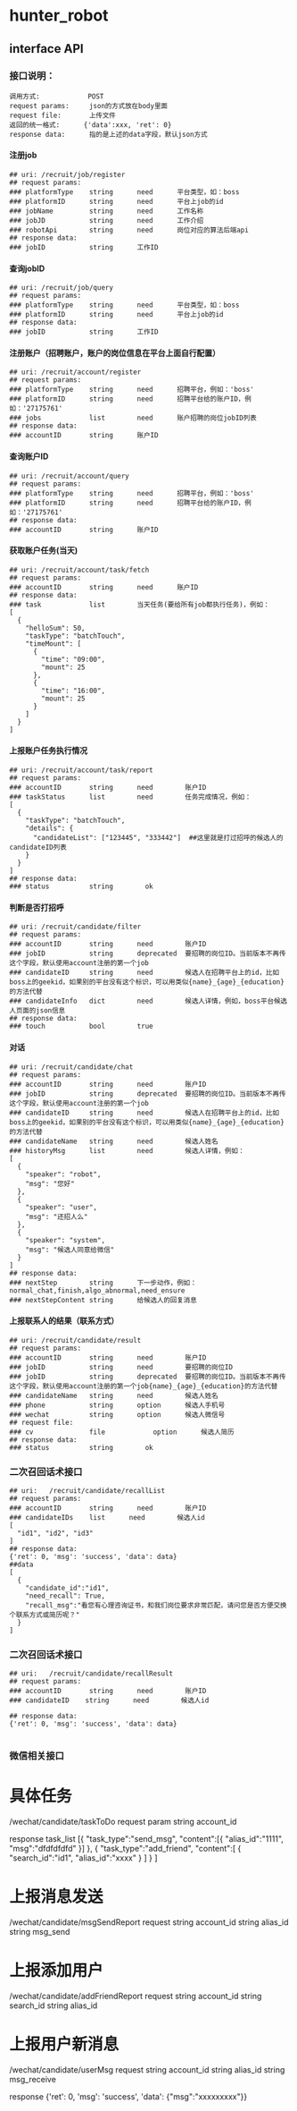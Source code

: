 # hunter_robot

## interface API

### 接口说明：
```
调用方式:            POST
request params:     json的方式放在body里面
request file:       上传文件
返回的统一格式:      {'data':xxx, 'ret': 0}
response data:      指的是上述的data字段，默认json方式
```

#### 注册job
```
## uri: /recruit/job/register
## request params:
### platformType    string      need      平台类型，如：boss
### platformID      string      need      平台上job的id
### jobName         string      need      工作名称
### jobJD           string      need      工作介绍
### robotApi        string      need      岗位对应的算法后端api
## response data:
### jobID           string      工作ID
```

#### 查询jobID
```
## uri: /recruit/job/query
## request params:
### platformType    string      need      平台类型，如：boss
### platformID      string      need      平台上job的id
## response data:
### jobID           string      工作ID
```

#### 注册账户（招聘账户，账户的岗位信息在平台上面自行配置）
```
## uri: /recruit/account/register
## request params:
### platformType    string      need      招聘平台，例如：'boss' 
### platformID      string      need      招聘平台给的账户ID，例如：'27175761'
### jobs            list        need      账户招聘的岗位jobID列表
## response data:
### accountID       string      账户ID
```

#### 查询账户ID
```
## uri: /recruit/account/query
## request params:
### platformType    string      need      招聘平台，例如：'boss' 
### platformID      string      need      招聘平台给的账户ID，例如：'27175761'
## response data:
### accountID       string      账户ID
```

#### 获取账户任务(当天)
```
## uri: /recruit/account/task/fetch
## request params:
### accountID       string      need      账户ID
## response data:
### task            list        当天任务(要给所有job都执行任务)，例如：
[
  {
    "helloSum": 50,
    "taskType": "batchTouch",
    "timeMount": [
      {
        "time": "09:00",
        "mount": 25
      },
      {
        "time": "16:00",
        "mount": 25
      }
    ]
  }
]
```

#### 上报账户任务执行情况
```
## uri: /recruit/account/task/report
## request params:
### accountID       string      need        账户ID
### taskStatus      list        need        任务完成情况，例如：
[
  {
    "taskType": "batchTouch",
    "details": {
      "candidateList": ["123445", "333442"]  ##这里就是打过招呼的候选人的candidateID列表 
    }
  }
]
## response data:
### status          string        ok        
```

#### 判断是否打招呼
```
## uri: /recruit/candidate/filter
## request params:
### accountID       string      need        账户ID
### jobID           string      deprecated  要招聘的岗位ID。当前版本不再传这个字段，默认使用account注册的第一个job
### candidateID     string      need        候选人在招聘平台上的id，比如boss上的geekid，如果别的平台没有这个标识，可以用类似{name}_{age}_{education}的方法代替
### candidateInfo   dict        need        候选人详情，例如，boss平台候选人页面的json信息
## response data:
### touch           bool        true        
```

#### 对话
```
## uri: /recruit/candidate/chat
## request params:
### accountID       string      need        账户ID
### jobID           string      deprecated  要招聘的岗位ID。当前版本不再传这个字段，默认使用account注册的第一个job
### candidateID     string      need        候选人在招聘平台上的id，比如boss上的geekid，如果别的平台没有这个标识，可以用类似{name}_{age}_{education}的方法代替
### candidateName   string      need        候选人姓名
### historyMsg      list        need        候选人详情，例如：
[
  {
    "speaker": "robot",
    "msg": "您好"
  },
  {
    "speaker": "user",
    "msg": "还招人么"
  },
  {
    "speaker": "system",
    "msg": "候选人同意给微信"
  }
]
## response data:
### nextStep        string      下一步动作，例如：
normal_chat,finish,algo_abnormal,need_ensure
### nextStepContent string      给候选人的回复消息
```

#### 上报联系人的结果（联系方式）
```
## uri: /recruit/candidate/result
## request params:
### accountID       string      need        账户ID
### jobID           string      need        要招聘的岗位ID
### jobID           string      deprecated  要招聘的岗位ID。当前版本不再传这个字段，默认使用account注册的第一个job{name}_{age}_{education}的方法代替
### candidateName   string      need        候选人姓名
### phone           string      option      候选人手机号
### wechat          string      option      候选人微信号
## request file:
### cv              file            option      候选人简历
## response data:
### status          string        ok        
```


### 二次召回话术接口
```
## uri:   /recruit/candidate/recallList
## request params:
### accountID       string      need        账户ID
### candidateIDs    list      need        候选人id
[
  "id1", "id2", "id3"
]
## response data:
{'ret': 0, 'msg': 'success', 'data': data}
##data
[
  {
    "candidate_id":"id1",
    "need_recall": True,
    "recall_msg":"看您有心理咨询证书，和我们岗位要求非常匹配，请问您是否方便交换个联系方式或简历呢？"
  }
]

```

### 二次召回话术接口
```
## uri:   /recruit/candidate/recallResult
## request params:
### accountID       string      need        账户ID
### candidateID    string      need        候选人id

## response data:
{'ret': 0, 'msg': 'success', 'data': data}


```

### 微信相关接口
# 具体任务
/wechat/candidate/taskToDo
request param
string account_id

response
task_list
[{
  "task_type":"send_msg",
  "content":[{
    "alias_id":"1111",
    "msg":"dfdfdfdfd"
  }]
},
{
  "task_type":"add_friend",
  "content":[
    {
      "search_id":"id1",
      "alias_id":"xxxx"
    }
  ]
}
]

# 上报消息发送
/wechat/candidate/msgSendReport
request 
string account_id
string alias_id
string msg_send

# 上报添加用户
/wechat/candidate/addFriendReport
request
string account_id
string search_id
string alias_id

# 上报用户新消息
/wechat/candidate/userMsg
request
string account_id
string alias_id
string msg_receive

response
{'ret': 0, 'msg': 'success', 'data': {"msg":"xxxxxxxxx"}}



